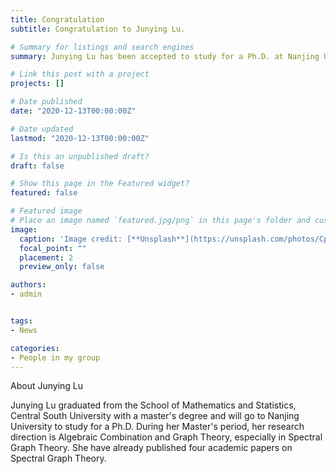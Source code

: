 ```yaml
---
title: Congratulation
subtitle: Congratulation to Junying Lu. 

# Summary for listings and search engines
summary: Junying Lu has been accepted to study for a Ph.D. at Nanjing University starting in the autumn semester of 2022. Congratulations!

# Link this post with a project
projects: []

# Date published
date: "2020-12-13T00:00:00Z"

# Date updated
lastmod: "2020-12-13T00:00:00Z"

# Is this an unpublished draft?
draft: false

# Show this page in the Featured widget?
featured: false

# Featured image
# Place an image named `featured.jpg/png` in this page's folder and customize its options here.
image:
  caption: 'Image credit: [**Unsplash**](https://unsplash.com/photos/CpkOjOcXdUY)'
  focal_point: ""
  placement: 2
  preview_only: false

authors:
- admin


tags:
- News

categories:
- People in my group
---
```

About Junying Lu

Junying Lu graduated from the School of Mathematics and Statistics, Central South University with a master's degree and will go to Nanjing University to study for a Ph.D. During her Master's period, her research direction is Algebraic Combination and Graph Theory, especially in Spectral Graph Theory. She have already published four academic papers on Spectral Graph Theory.
